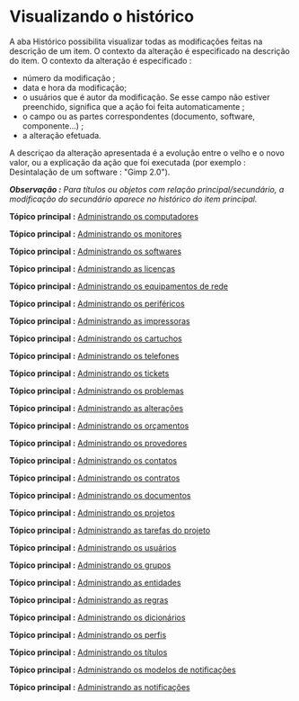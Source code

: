 Visualizando o histórico
=======================

A aba Histórico possibilita visualizar todas as modificações feitas na descrição de um item. O contexto da alteração é especificado na descrição do item. O contexto da alteração é especificado :

- número da modificação ;
- data e hora da modificação;
- o usuários que é autor da modificação. Se esse campo não estiver preenchido, significa que a ação foi feita automaticamente ;
- o campo ou as partes correspondentes (documento, software, componente...) ;
- a alteração efetuada.

A descriçao da alteração apresentada é a evolução entre o velho e o novo valor, ou a explicação da ação que foi executada (por exemplo : Desintalação de um software : "Gimp 2.0").

***Observação :** Para títulos ou objetos com relação principal/secundário, a modificação do secundário aparece no histórico do item principal.*

**Tópico principal :** [Administrando os computadores](index.php?pt/03_Modulo_Parque/02_Computadores.md "Os computadores são administrados a partir do menu Parque > Computadores")

**Tópico principal :** [Administrando os monitores](index.php?pt/03_Modulo_Parque/03_Monitores.md "Os monitres são gerenciandos a partir do menu Parque > Monitores")

**Tópico principal :** [Administrando os softwares](index.php?pt/03_Modulo_Parque/04_Softwares/01_Softwares.md "Os softwares são gerenciados a partir do menu Parque > Software")

**Tópico principal :** [Administrando as licenças](index.php?pt/03_Modulo_Parque/04_Softwares/02_Aba_Licencas.md "Os softwares são gerenciados a partir do menu Parque > Software")


**Tópico principal :** [Administrando os equipamentos de rede](index.php?pt/03_Modulo_Parque/05_Equipamentos_de_rede.md "Os equipamentos de rede são gerenciados a partir do menu Parque > Rede")

**Tópico principal :** [Administrando os periféricos](index.php?pt/03_Modulo_Parque/06_Perifericos.md "Os periféricos são administrandos a partir do menu Parque > Periféricoss")

**Tópico principal :** [Administrando as impressoras](index.php?pt/03_Module_Parque/07_Impressoras.md "As impressoras são geradas a partir do menu Parque > Impressoras")


**Tópico principal :** [Administrando os cartuchos](index.php?pt/03_Modulo_Parque/08_Cartuchos.md "Os cartuchos da GLPI, características e uso")

**Tópico principal :** [Administrando os telefones](index.php?pt/03_Modulo_Parque/10_Telefones.md "Os telefones são gerenciados a partir do menu Parque > Telefones ;")

**Tópico principal :** [Administrando os tickets](index.php?pt/04_Modulo_Assistencia/06_Tickets/03_Administando_os_tickets.md "Os tickets são gerenciados a partir do menu Assistência > Tickets")

**Tópico principal :** [Administrando os problemas](index.php?pt/04_Modulo_Assistencia/08_Problemas.md "Os problemas são gerenciados a partir do Assistência > Problemas")

**Tópico principal :** [Administrando as alterações](index.php?pt/04_Modulo_Assistencia/08_Alteracoess.md "As alterações são gerenciados a partir do menu Assistência > Alterações")

**Tópico principal :** [Administrando os orçamentos](index.php?pt/05_Modulo_Gestao/02_Orçamentos.md "Os orçamentos são gerenciados a partir do menu Gestão > Orçamentoss")

**Tópico principal :** [Administrando os provedores](index.php?pt/05_Modulo_Gestao/03_Provedores.md "Os provedores são gerenciados a partir do menu Gestão > Provedores")

**Tópico principal :** [Administrando os contatos](index.php?pt/05_Modulo_Gestao/04_Contatos.md "Os contatos são gerenciados a partir do menu Gestão > Contatos")

**Tópico principal :** [Administrando os contratos](index.php?pt/05_Modulo_Gestao/05_Contratos.md "Os contratos são gerenciados a partir do menu Gestão > Contratos")


**Tópico principal :** [Administrando os documentos](index.php?pt/05_Modulo_Gestão/06_Documentos.md "Os documentos são gerenciados a partir do menu Gestão > Documentos")

**Tópico principal :** [Administrando os projetos](index.php?pt/06_Modulo_Ferramentas/02_Projetos/01_Projetos.md "Os projetos são gerenciados a partir do menu Ferramentas > Projetos")

**Tópico principal :** [Administrando as tarefas do projeto](index.php?pt/06_Modulo_Ferramentass/02_Projetos/02_Aba_Tâches_de_projet.md "Les tâches de projet se gèrent depuis le menu Outils > Projets onglet Tâches de projet")


**Tópico principal :** [Administrando os usuários](index.php?pt/07_Modulo_Administracao/02_Usuarios/01_Usuarios.md "Os usuários são gerenciados a partir do menu Administração > Usuários")

**Tópico principal :** [Administrando os grupos ](index.php?fr/07_Module_Administration/03_Groupes.md "Les groupes se gèrent depuis le menu Administration > Groupes")

**Tópico principal :** [Administrando as entidades](index.php?pt/07_Modulo_Administracao/04_Entidades.md "As entidades são gerenciadas a partir do menu Administração > Entidades")

**Tópico principal :** [Administrando as regras](index.php?pt/07_Modulo_Administracao/05_Regras/01_Administrando_as_regras.md "As regras são gerenciadas a partir do menu Administração > Regras")

**Tópico principal :** [Administrando os dicionários](index.php?pt/07_Modulo_Administracao/06_Dicionarios.md "Os dicionários são gerenciados a partir do menu Administração > Dicionários")

**Tópico principal :** [Administrando os perfis](index.php?pt/07_Modulo_Administracao/07_Perfis/01_Perfis.md "Os perfis são gerenciados a partir do menu Administração > Perfis")

**Tópico principal :** [Administrando os títulos](index.php?pt/08_Modulo_Configuracao/02_Titulos/01_Tiulos.md "Os títulos são configurados a partir do menu Configuração > Títulos")

**Tópico principal :** [Administrando os modelos de notificações](index.php?pt/08_Modulo_Configuracao/04_Notificacoes/03_Moelos_de_notificacoess.md "Os modelos de notificações são configurados a partir do depuis menu Configuração > Notificação > Modelos de notificação")

**Tópico principal :** [Administrando as notificações](index.php?pt/08_Modulo_Configuracao/04_Notificacoes/04_Notificacoes.md "As notificações são configuradas a partir do menu Configuração > Notificação > Notificação")
